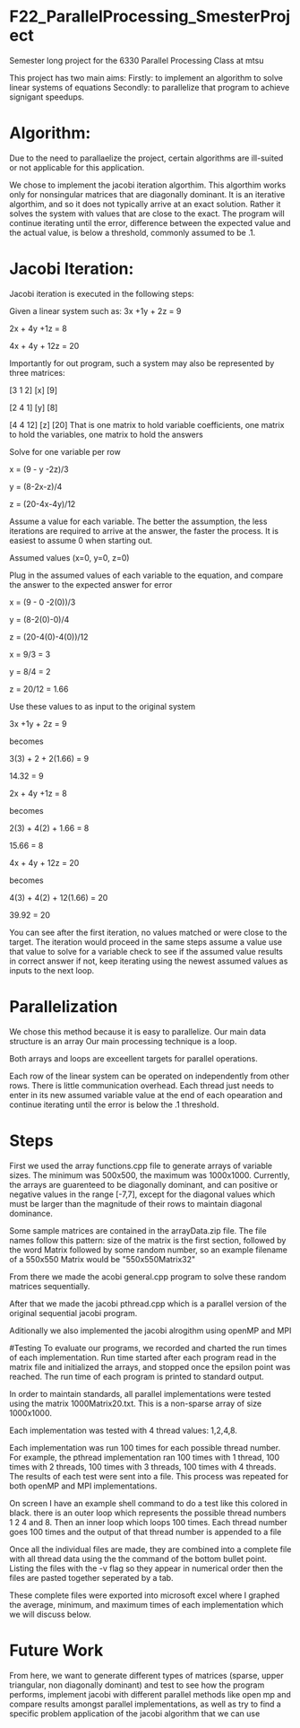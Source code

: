 # F22_ParallelProcessing_SmesterProject
Semester long project for the 6330 Parallel Processing Class at mtsu


This project has two main aims:
Firstly: to implement an algorithm to solve linear systems of equations
Secondly: to parallelize that program to achieve signigant speedups.


# Algorithm:
Due to the need to parallaelize the project, certain algorithms are ill-suited or not applicable for this application.

We chose to implement the jacobi iteration algorthim.
This algorthim works only for nonsingular matrices that are diagonally dominant.
It is an iterative algorthim, and so it does not typically arrive at an exact solution. Rather it solves the system with
values that are close to the exact. The program will continue iterating until the error, difference between the expected value and the actual value, is below a threshold, commonly assumed to be .1.

# Jacobi Iteration:
Jacobi iteration is executed in the following steps:

Given a linear system such as:
3x +1y + 2z = 9

2x + 4y +1z = 8

4x + 4y + 12z = 20


Importantly for out program, such a system may also be represented by three matrices:

[3 1 2]  [x] [9] 

[2 4 1]  [y] [8] 

[4 4 12] [z] [20] 
That is one matrix to hold variable coefficients, one matrix to hold the variables, one matrix to hold the answers


Solve for one variable per row

x = (9 - y -2z)/3

y = (8-2x-z)/4

z = (20-4x-4y)/12

Assume a value for each variable. The better the assumption, the less iterations are required to arrive at the answer, the faster the process. It is easiest to assume 0 when starting out.

Assumed values (x=0, y=0, z=0)

Plug in the assumed values of each variable to the equation, and compare the answer to the expected answer for error

x = (9 - 0 -2(0))/3

y = (8-2(0)-0)/4

z = (20-4(0)-4(0))/12


x = 9/3 = 3

y = 8/4 = 2

z = 20/12 = 1.66


Use these values to as input to the original system

3x +1y + 2z = 9

becomes

3(3) + 2 + 2(1.66) = 9

14.32 = 9

2x + 4y +1z = 8

becomes

2(3) + 4(2) + 1.66 = 8

15.66 = 8


4x + 4y + 12z = 20

becomes 

4(3) + 4(2) + 12(1.66) = 20

39.92 = 20



You can see after the first iteration, no values matched or were close to the target. 
The iteration would proceed in the same steps
assume a value
use that value to solve for a variable
check to see if the assumed value results in correct answer
if not, keep iterating using the newest assumed values as inputs to the next loop.



# Parallelization
We chose this method because it is easy to parallelize.
Our main data structure is an array
Our main processing technique is a loop.

Both arrays and loops are exceellent targets for parallel operations.

Each row of the linear system can be operated on independently from other rows. There is little communication overhead. Each thread just needs to enter in its new assumed variable value at the end of each opearation and continue iterating until the error is below the .1 threshold. 

# Steps
First we used the array functions.cpp file to generate arrays of variable sizes. The minimum was 500x500, the maximum was 1000x1000.
Currently, the arrays are guarenteed to be diagonally dominant, and can positive or negative values in the range [-7,7], except for the diagonal values
which must be larger than the magnitude of their rows to maintain diagonal dominance.


Some sample matrices are contained in the arrayData.zip file. The file names follow this pattern: size of the matrix is the first section, followed by the word Matrix followed by some random number, so an example filename of a 550x550 Matrix would be "550x550Matrix32"


From there we made the acobi general.cpp program to solve these random matrices sequentially.

After that we made the jacobi pthread.cpp which is a parallel version of the original sequential jacobi program.

Aditionally we also implemented the jacobi alrogithm using openMP and MPI

#Testing 
To evaluate our programs, we recorded and charted the run times of each implementation.
Run time started after each program read in the matrix file and initialized the arrays,
and stopped once the epsilon point was reached. The run time of each program is printed to standard output. 

In order to maintain standards, all parallel implementations were tested using the matrix 1000Matrix20.txt. 
This is a non-sparse array of size 1000x1000.

Each implementation was tested with 4 thread values: 1,2,4,8. 

Each implementation was run 100 times for each possible thread number.
For example, the pthread implementation ran 100 times with 1 thread, 100 times with 2 threads, 
100 times with 3 threads, 100 times with 4 threads. The results of each test were sent into a file.
This process was repeated for both openMP and MPI implementations.

On screen I have an example shell command to do a test like this colored in black. 
there is an outer loop which represents the possible thread numbers 1 2 4 and 8. Then an inner loop
which loops 100 times. Each thread number goes 100 times and the output of that thread number is appended to a file

Once all the individual files are made, they are combined into a complete file with all thread data 
using the the command of the bottom bullet point. Listing the files with the -v flag so they appear in numerical order
then the files are pasted together seperated by a tab.

These complete files were exported into microsoft excel where I graphed the average, minimum, and maximum times of each
implementation which we will discuss below. 


# Future Work 
From here, we want to generate different types of matrices (sparse, upper triangular, non diagonally dominant) and test to see how the program performs, implement jacobi with different parallel methods like open mp and compare results amongst parallel implementations, as well as try to find a specific problem application of the jacobi algorithm that we can use
